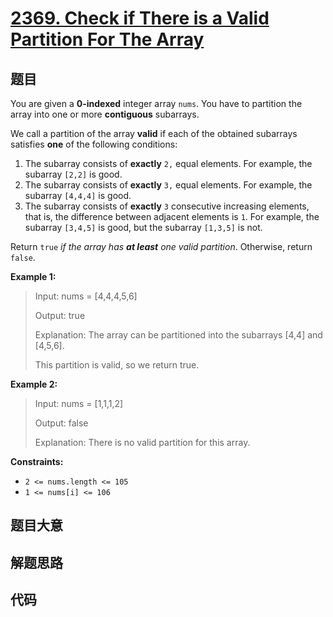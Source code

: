 # [2369. Check if There is a Valid Partition For The Array](https://leetcode.com/problems/check-if-there-is-a-valid-partition-for-the-array/)

## 题目

You are given a **0-indexed** integer array `nums`. You have to partition the
array into one or more **contiguous** subarrays.

We call a partition of the array **valid** if each of the obtained subarrays
satisfies **one** of the following conditions:

  1. The subarray consists of **exactly** `2,` equal elements. For example, the subarray `[2,2]` is good.
  2. The subarray consists of **exactly** `3,` equal elements. For example, the subarray `[4,4,4]` is good.
  3. The subarray consists of **exactly** `3` consecutive increasing elements, that is, the difference between adjacent elements is `1`. For example, the subarray `[3,4,5]` is good, but the subarray `[1,3,5]` is not.

Return `true` _if the array has **at least** one valid partition_. Otherwise,
return `false`.



**Example 1:**

> Input: nums = [4,4,4,5,6]
> 
> Output: true
> 
> Explanation: The array can be partitioned into the subarrays [4,4] and [4,5,6].
> 
> This partition is valid, so we return true.

**Example 2:**

> Input: nums = [1,1,1,2]
> 
> Output: false
> 
> Explanation: There is no valid partition for this array.

**Constraints:**

  * `2 <= nums.length <= 105`
  * `1 <= nums[i] <= 106`


## 题目大意

## 解题思路

## 代码

```javascript

```


